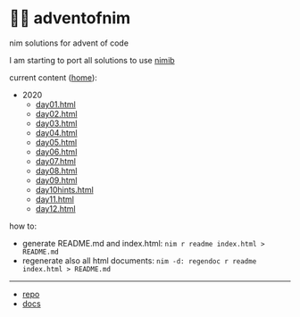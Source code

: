 # 🎄👑 adventofnim

nim solutions for advent of code

I am starting to port all solutions to use [nimib](https://github.com/pietroppeter/nimib)

current content ([home](index.html)):
* 2020
  - [day01.html](https://pietroppeter.github.io/adventofnim/2020/day01.html)
  - [day02.html](https://pietroppeter.github.io/adventofnim/2020/day02.html)
  - [day03.html](https://pietroppeter.github.io/adventofnim/2020/day03.html)
  - [day04.html](https://pietroppeter.github.io/adventofnim/2020/day04.html)
  - [day05.html](https://pietroppeter.github.io/adventofnim/2020/day05.html)
  - [day06.html](https://pietroppeter.github.io/adventofnim/2020/day06.html)
  - [day07.html](https://pietroppeter.github.io/adventofnim/2020/day07.html)
  - [day08.html](https://pietroppeter.github.io/adventofnim/2020/day08.html)
  - [day09.html](https://pietroppeter.github.io/adventofnim/2020/day09.html)
  - [day10hints.html](https://pietroppeter.github.io/adventofnim/2020/day10hints.html)
  - [day11.html](https://pietroppeter.github.io/adventofnim/2020/day11.html)
  - [day12.html](https://pietroppeter.github.io/adventofnim/2020/day12.html)

how to:

* generate README.md and index.html: `nim r readme index.html > README.md`
* regenerate also all html documents: `nim -d: regendoc r readme index.html > README.md`

---

* [repo](https://github.com/pietroppeter/adventofnim/)
* [docs](https://pietroppeter.github.io/adventofnim/)

